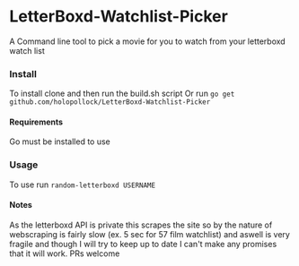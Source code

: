 # LetterBoxd-Watchlist-Picker

A Command line tool to pick a movie for you to watch from your letterboxd watch list

### Install

To install clone and then run the build.sh script
Or run `go get github.com/holopollock/LetterBoxd-Watchlist-Picker`

#### Requirements
Go must be installed to use 



### Usage

To use run `random-letterboxd USERNAME`

#### Notes

As the letterboxd API is private this scrapes the site so by the nature of webscraping is fairly slow (ex. 5 sec for 57 film watchlist) and aswell is very fragile and though I will try to keep up to date I can't make any promises that it will work. PRs welcome
